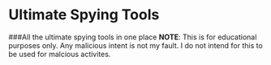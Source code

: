 # Ultimate Spying Tools
###All the ultimate spying tools in one place
__NOTE__:
This is for educational purposes only. Any malicious intent is not my fault. I do not intend for this to be used for malcious activites.

